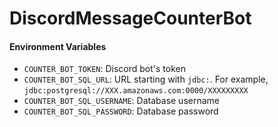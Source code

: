 # DiscordMessageCounterBot
#### Environment Variables
- `COUNTER_BOT_TOKEN`: Discord bot's token
- `COUNTER_BOT_SQL_URL`: URL starting with `jdbc:`. For example, `jdbc:postgresql://XXX.amazonaws.com:0000/XXXXXXXXX`
- `COUNTER_BOT_SQL_USERNAME`: Database username
- `COUNTER_BOT_SQL_PASSWORD`: Database password
